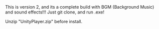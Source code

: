 This is version 2, and its a complete build with BGM (Background Music) and sound effects!!!  Just git clone, and run .exe!

Unzip "UnityPlayer.zip" before install.
